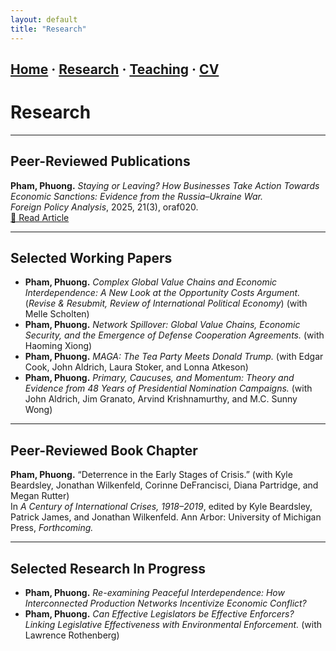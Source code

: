 ```yaml
---
layout: default
title: "Research"
---
```


[Home](./) · [Research](research.md) · [Teaching](teaching.md) · [CV](Pham_CV.pdf)
---

# Research

---

## Peer-Reviewed Publications
**Pham, Phuong.** *Staying or Leaving? How Businesses Take Action Towards Economic Sanctions: Evidence from the Russia–Ukraine War.*  
*Foreign Policy Analysis*, 2025, 21(3), oraf020.  
[🔗 Read Article](https://academic.oup.com/fpa/article-abstract/21/3/oraf020/8136454?redirectedFrom=fulltext)

---

## Selected Working Papers
- **Pham, Phuong.** *Complex Global Value Chains and Economic Interdependence: A New Look at the Opportunity Costs Argument.* (*Revise & Resubmit, Review of International Political Economy*) (with Melle Scholten)  
- **Pham, Phuong.** *Network Spillover: Global Value Chains, Economic Security, and the Emergence of Defense Cooperation Agreements.* (with Haoming Xiong)  
- **Pham, Phuong.** *MAGA: The Tea Party Meets Donald Trump.* (with Edgar Cook, John Aldrich, Laura Stoker, and Lonna Atkeson)  
- **Pham, Phuong.** *Primary, Caucuses, and Momentum: Theory and Evidence from 48 Years of Presidential Nomination Campaigns.* (with John Aldrich, Jim Granato, Arvind Krishnamurthy, and M.C. Sunny Wong)

---

## Peer-Reviewed Book Chapter
**Pham, Phuong.** “Deterrence in the Early Stages of Crisis.” (with Kyle Beardsley, Jonathan Wilkenfeld, Corinne DeFrancisci, Diana Partridge, and Megan Rutter)  
In *A Century of International Crises, 1918–2019*, edited by Kyle Beardsley, Patrick James, and Jonathan Wilkenfeld. Ann Arbor: University of Michigan Press, *Forthcoming.*

---

## Selected Research In Progress
- **Pham, Phuong.** *Re-examining Peaceful Interdependence: How Interconnected Production Networks Incentivize Economic Conflict?*  
- **Pham, Phuong.** *Can Effective Legislators be Effective Enforcers? Linking Legislative Effectiveness with Environmental Enforcement.* (with Lawrence Rothenberg)
